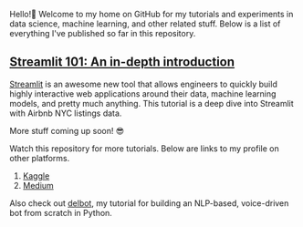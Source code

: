Hello!👋 Welcome to my home on GitHub for my tutorials and experiments in data science, machine learning, and other related stuff.
Below is a list of everything I've published so far in this repository.
## [Streamlit 101: An in-depth introduction](https://github.com/shaildeliwala/experiments/blob/master/streamlit.py)
[Streamlit](www.streamlit.io) is an awesome new tool that allows engineers to quickly build highly interactive web applications around their data, machine learning models, and pretty much anything. This tutorial is a deep dive into Streamlit with Airbnb NYC listings data.

More stuff coming up soon! 😎

Watch this repository for more tutorials. Below are links to my profile on other platforms.
1. [Kaggle](www.kaggle.com/shaildeliwala)
2. [Medium](www.medium.com/@shaildeliwala)

Also check out [delbot](https://github.com/shaildeliwala/delbot), my tutorial for building an NLP-based, voice-driven bot from scratch in Python.
